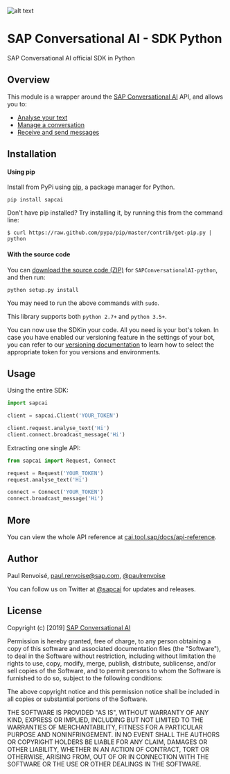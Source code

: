 [logo]: https://cdn.cai.tool.sap/brand/sapcai/sap-cai-black.svg "SAP Conversational AI"

![alt text][logo]

# SAP Conversational AI - SDK Python

SAP Conversational AI official SDK in Python

## Overview

This module is a wrapper around the [SAP Conversational AI](https://cai.tool.sap) API, and allows you to:
* [Analyse your text](https://github.com/SAPConversationalAI/SDK-python/wiki/01-Analyse-Text)
* [Manage a conversation](https://github.com/SAPConversationalAI/SDK-python/wiki/02-Manage-conversation)
* [Receive and send messages](https://github.com/SAPConversationalAI/SDK-python/wiki/03-Receive-and-send-messages)

## Installation

  #### Using pip

Install from PyPi using [pip](http://www.pip-installer.org/en/latest/), a
package manager for Python.

    pip install sapcai

Don't have pip installed? Try installing it, by running this from the command
line:

    $ curl https://raw.github.com/pypa/pip/master/contrib/get-pip.py | python

  #### With the source code

You can [download the source code
(ZIP)](https://github.com/SAPConversationalAI/SDK-python/zipball/master "SAP Conversational AI-python
source code") for `SAPConversationalAI-python`, and then run:

    python setup.py install

You may need to run the above commands with `sudo`.

This library supports both `python 2.7+` and `python 3.5+`.

You can now use the SDKin your code. All you need is your bot's token. In case you have enabled our versioning feature in the settings of your bot, you can refer to our [versioning documentation](https://cai.tools.sap/docs/concepts/versioning) to learn how to select the appropriate token for you versions and environments.

## Usage

Using the entire SDK:
```python
import sapcai

client = sapcai.Client('YOUR_TOKEN')

client.request.analyse_text('Hi')
client.connect.broadcast_message('Hi')
```

Extracting one single API:
```python
from sapcai import Request, Connect

request = Request('YOUR_TOKEN')
request.analyse_text('Hi')

connect = Connect('YOUR_TOKEN')
connect.broadcast_message('Hi')
```

## More

You can view the whole API reference at [cai.tool.sap/docs/api-reference](https://cai.tool.sap/docs/api-reference).


## Author

Paul Renvoisé, paul.renvoise@sap.com, [@paulrenvoise](https://twitter.com/paulrenvoise)

You can follow us on Twitter at [@sapcai](https://twitter.com/sapcai) for updates and releases.


## License

Copyright (c) [2019] [SAP Conversational AI](https://cai.tool.sap)

Permission is hereby granted, free of charge, to any person obtaining a copy
of this software and associated documentation files (the "Software"), to deal
in the Software without restriction, including without limitation the rights
to use, copy, modify, merge, publish, distribute, sublicense, and/or sell
copies of the Software, and to permit persons to whom the Software is
furnished to do so, subject to the following conditions:

The above copyright notice and this permission notice shall be included in all
copies or substantial portions of the Software.

THE SOFTWARE IS PROVIDED "AS IS", WITHOUT WARRANTY OF ANY KIND, EXPRESS OR
IMPLIED, INCLUDING BUT NOT LIMITED TO THE WARRANTIES OF MERCHANTABILITY,
FITNESS FOR A PARTICULAR PURPOSE AND NONINFRINGEMENT. IN NO EVENT SHALL THE
AUTHORS OR COPYRIGHT HOLDERS BE LIABLE FOR ANY CLAIM, DAMAGES OR OTHER
LIABILITY, WHETHER IN AN ACTION OF CONTRACT, TORT OR OTHERWISE, ARISING FROM,
OUT OF OR IN CONNECTION WITH THE SOFTWARE OR THE USE OR OTHER DEALINGS IN THE
SOFTWARE.
